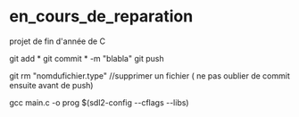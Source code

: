 # en_cours_de_reparation
projet de fin d'année de C

git add *
git commit * -m "blabla"
git push

git rm "nomdufichier.type" //supprimer un fichier ( ne pas oublier de commit ensuite avant de push)

gcc main.c -o prog $(sdl2-config --cflags --libs)


